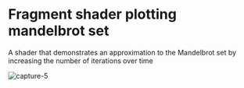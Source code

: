 # Fragment shader plotting mandelbrot set

A shader that demonstrates an approximation to the Mandelbrot set by increasing the number of iterations over time

![capture-_5_](https://user-images.githubusercontent.com/71877725/127273565-26d0792e-ecce-4fc2-b10a-dab6fc6d1a57.gif)
